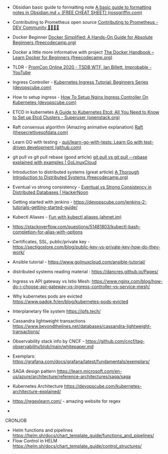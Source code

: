 - Obsidian basic guide to formatting note [A basic guide to formatting notes in Obsidian.md + (FREE CHEAT SHEET) (rossgriffin.com)](https://rossgriffin.com/tutorials/obsidian-basics-guide/)

- Contributing to Prometheus open source [Contributing to Prometheus - DEV Community 👩‍💻👨‍💻](https://dev.to/asquare14/contributing-to-prometheus-5f11)
- Docker Beginner [Docker Simplified: A Hands-On Guide for Absolute Beginners (freecodecamp.org)](https://www.freecodecamp.org/news/docker-simplified-96639a35ff36/)

- Docker a little more informative with project [The Docker Handbook – Learn Docker for Beginners (freecodecamp.org)](https://www.freecodecamp.org/news/the-docker-handbook/)

- TLDR - [PromCon Online 2020 - TSDB WTF, Ian Billett, Improbable - YouTube](https://www.youtube.com/watch?v=zTH7DKAWqHc&t=3s)

- Ingress Controller - [Kubernetes Ingress Tutorial: Beginners Series (devopscube.com)](https://devopscube.com/kubernetes-ingress-tutorial/)

- How to setup ingress - [How To Setup Nginx Ingress Controller On Kubernetes (devopscube.com)](https://devopscube.com/setup-ingress-kubernetes-nginx-controller/)
-  ETCD in kubernetes [A Guide to Kubernetes Etcd: All You Need to Know to Set up Etcd Clusters - Superuser (openstack.org)](https://superuser.openstack.org/articles/a-guide-to-kubernetes-etcd-all-you-need-to-know-to-set-up-etcd-clusters/)

- Raft consensus algorithm (Amazing animative explanation) [Raft (thesecretlivesofdata.com)](http://thesecretlivesofdata.com/raft/)

- Learn GO with testing - [quii/learn-go-with-tests: Learn Go with test-driven development (github.com)](https://github.com/quii/learn-go-with-tests)
- git pull vs git pull rebase (good article) [git pull vs git pull --rebase explained with examples | GoLinuxCloud](https://www.golinuxcloud.com/git-pull-vs-git-pull-rebase/)

- Introduction to distributed systems (great article) [A Thorough Introduction to Distributed Systems (freecodecamp.org)](https://www.freecodecamp.org/news/a-thorough-introduction-to-distributed-systems-3b91562c9b3c/)

- Eventual vs strong consistency - [Eventual vs Strong Consistency in Distributed Databases | HackerNoon](https://hackernoon.com/eventual-vs-strong-consistency-in-distributed-databases-282fdad37cf7) 

- Getting started with jenkins -  https://devopscube.com/jenkins-2-tutorials-getting-started-guide/
- Kubectl Aliases - [Fun with kubectl aliases (ahmet.im)](https://ahmet.im/blog/kubectl-aliases/)
- https://stackoverflow.com/questions/51481803/kubectl-bash-completion-for-alias-with-options
- Certificates, SSL, public/private key - https://sectigostore.com/blog/public-key-vs-private-key-how-do-they-work/
- Ansible tutorial - https://www.golinuxcloud.com/ansible-tutorial/
- distributed systems  reading material : https://dancres.github.io/Pages/
- Ingress vs API gateway vs Istio Mesh: https://www.nginx.com/blog/how-do-i-choose-api-gateway-vs-ingress-controller-vs-service-mesh/
- Why kubernetes pods are evicted https://www.padok.fr/en/blog/kubernetes-pods-evicted
- Interplanetary file system https://ipfs.tech/
- Cassandra lightweight transactions https://www.beyondthelines.net/databases/cassandra-lightweight-transactions/
- Observability stack info by CNCF - https://github.com/cncf/tag-observability/blob/main/whitepaper.md
- Exemplars: https://grafana.com/docs/grafana/latest/fundamentals/exemplars/
- SAGA design pattern https://learn.microsoft.com/en-us/azure/architecture/reference-architectures/saga/saga
- Kubernetes Architecture https://devopscube.com/kubernetes-architecture-explained/
- https://regexlearn.com/ - amazing website for regex
- 
CRONJOB

- Helm functions and pipelines https://helm.sh/docs/chart_template_guide/functions_and_pipelines/
- Flow Control in HELM https://helm.sh/docs/chart_template_guide/control_structures/


